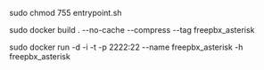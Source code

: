 

sudo chmod 755 entrypoint.sh

sudo docker build . --no-cache --compress --tag freepbx_asterisk

sudo docker run -d -i -t -p 2222:22 --name freepbx_asterisk -h freepbx_asterisk

